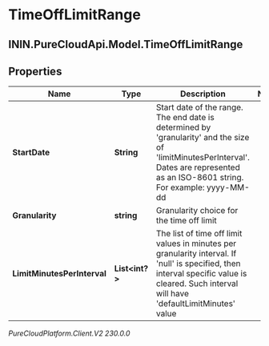 # TimeOffLimitRange

## ININ.PureCloudApi.Model.TimeOffLimitRange

## Properties

|Name | Type | Description | Notes|
|------------ | ------------- | ------------- | -------------|
| **StartDate** | **String** | Start date of the range. The end date is determined by &#39;granularity&#39; and the size of &#39;limitMinutesPerInterval&#39;. Dates are represented as an ISO-8601 string. For example: yyyy-MM-dd | |
| **Granularity** | **string** | Granularity choice for the time off limit | |
| **LimitMinutesPerInterval** | **List&lt;int?&gt;** | The list of time off limit values in minutes per granularity interval. If &#39;null&#39; is specified, then interval specific value is cleared. Such interval will have &#39;defaultLimitMinutes&#39; value | |



_PureCloudPlatform.Client.V2 230.0.0_
